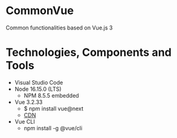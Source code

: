 # CommonVue
Common functionalities based on Vue.js 3

# Technologies, Components and Tools
* Visual Studio Code
* Node 16.15.0 (LTS)
  * NPM 8.5.5 embedded
* Vue 3.2.33
  * $ npm install vue@next
  * [CDN](https://unpkg.com/vue@3.2.33/dist/vue.global.js)
* Vue CLI
  * npm install -g @vue/cli